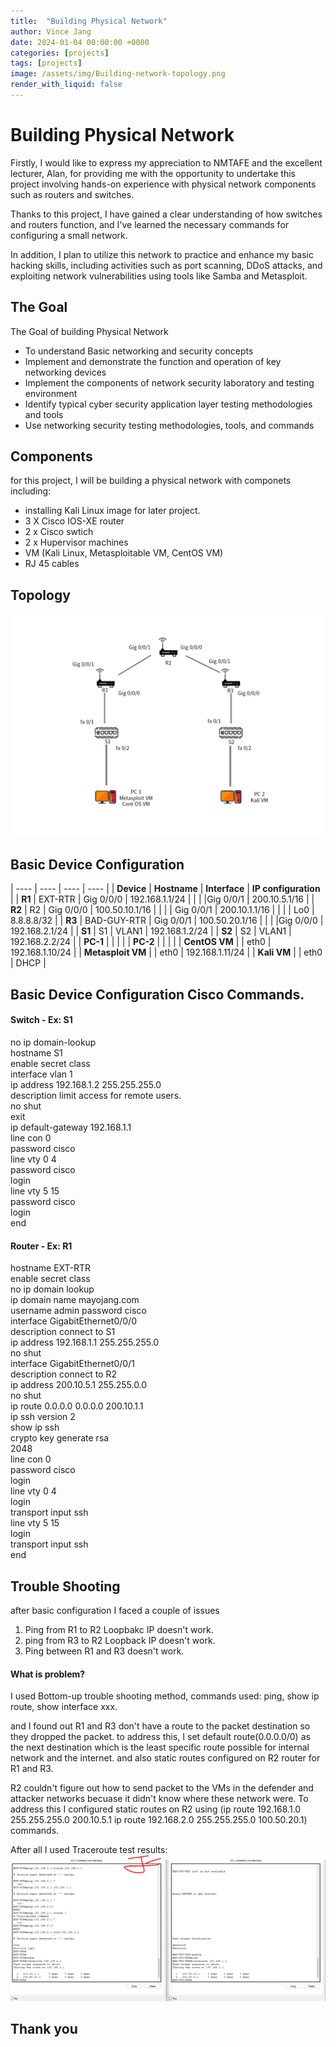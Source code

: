 ```yaml
---
title:  "Building Physical Network"
author: Vince Jang
date: 2024-01-04 00:00:00 +0000
categories: [projects]
tags: [projects]
image: /assets/img/Building-network-topology.png
render_with_liquid: false
---
```


# Building Physical Network

Firstly, I would like to express my appreciation to NMTAFE and the excellent lecturer, Alan, for providing me with the opportunity to undertake this project involving hands-on experience with physical network components such as routers and switches.

Thanks to this project, I have gained a clear understanding of how switches and routers function, and I've learned the necessary commands for configuring a small network.

In addition, I plan to utilize this network to practice and enhance my basic hacking skills, including activities such as port scanning, DDoS attacks, and exploiting network vulnerabilities using tools like Samba and Metasploit.

## The Goal

The Goal of building Physical Network

* To understand Basic networking and security concepts
* Implement and demonstrate the function and operation of key networking devices
* Implement the components of network security laboratory and testing environment
* Identify typical cyber security application layer testing methodologies and tools
* Use networking security testing methodologies, tools, and commands

## Components

for this project, I will be building a physical network with componets including:

* installing Kali Linux image for later project.
* 3 X Cisco IOS-XE router
* 2 x Cisco swtich
* 2 x Hupervisor machines
* VM (Kali Linux, Metasploitable VM, CentOS VM)
* RJ 45 cables

## Topology

![images](/assets/img/Building-network-topology.png)

## Basic Device Configuration


| ---- | ---- | ---- | ---- |
| **Device** | **Hostname** | **Interface** | **IP configuration** |
| **R1** | EXT-RTR | Gig 0/0/0 | 192.168.1.1/24 |
|  |  |Gig 0/0/1 | 200.10.5.1/16 |
| **R2** | R2 | Gig 0/0/0 | 100.50.10.1/16 |
|  |  | Gig 0/0/1 | 200.10.1.1/16 |
|  |  | Lo0 | 8.8.8.8/32 |
| **R3** | BAD-GUY-RTR | Gig 0/0/1 | 100.50.20.1/16 |
|  |  |Gig 0/0/0 | 192.168.2.1/24 |
| **S1** | S1 | VLAN1 | 192.168.1.2/24 |
| **S2** | S2 | VLAN1 | 192.168.2.2/24 |
| **PC-1** |  |  |  |
| **PC-2** |  |  |  |
| **CentOS VM** |  | eth0 | 192.168.1.10/24 |
| **Metasploit VM** |  | eth0 | 192.168.1.11/24 |
| **Kali VM** |  | eth0 | DHCP |

## Basic Device Configuration Cisco Commands.

#### Switch - Ex: S1

no ip domain-lookup  
hostname S1  
enable secret class  
interface vlan 1  
ip address 192.168.1.2 255.255.255.0  
description limit access for remote users.  
no shut  
exit  
ip default-gateway 192.168.1.1  
line con 0  
password cisco  
line vty 0 4  
password cisco  
login  
line vty 5 15  
password cisco  
login  
end  

#### Router - Ex: R1

hostname EXT-RTR  
enable secret class  
no ip domain lookup  
ip domain name mayojang.com  
username admin password cisco  
interface GigabitEthernet0/0/0  
description connect to S1  
ip address 192.168.1.1 255.255.255.0  
no shut  
interface GigabitEthernet0/0/1  
description connect to R2  
ip address 200.10.5.1 255.255.0.0  
no shut  
ip route 0.0.0.0 0.0.0.0 200.10.1.1  
ip ssh version 2  
show ip ssh  
crypto key generate rsa   
2048  
line con 0  
 password cisco  
 login  
line vty 0 4  
 login  
 transport input ssh  
line vty 5 15  
 login  
 transport input ssh  
end  

## Trouble Shooting

after basic configuration I faced a couple of issues
1. Ping from R1 to R2 Loopbakc IP doesn't work.
2. ping from R3 to R2 Loopback IP doesn't work.
3. Ping between R1 and R3 doesn't work.

#### What is problem?

I used Bottom-up trouble shooting method, commands used: ping, show ip route, show interface xxx.

and I found out R1 and R3 don't have a route to the packet destination so they dropped the packet. to address this, I set default route(0.0.0.0/0) as the next destination which is the least specific route possible for internal network and the internet. and also static routes configured on R2 router for R1 and R3.

R2 couldn't figure out how to send packet to the VMs in the defender and attacker networks becuase it didn't know where these network were. To address this I configured static routes on R2 using
(ip route 192.168.1.0 255.255.255.0 200.10.5.1
ip route 192.168.2.0 255.255.255.0 100.50.20.1) commands.

After all I used Traceroute test
results:![images](/assets/img/Picture1.png)

## Thank you




